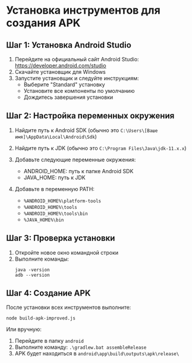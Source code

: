 # Установка инструментов для создания APK

## Шаг 1: Установка Android Studio

1. Перейдите на официальный сайт Android Studio: https://developer.android.com/studio
2. Скачайте установщик для Windows
3. Запустите установщик и следуйте инструкциям:
   - Выберите "Standard" установку
   - Установите все компоненты по умолчанию
   - Дождитесь завершения установки

## Шаг 2: Настройка переменных окружения

1. Найдите путь к Android SDK (обычно это `C:\Users\[Ваше имя]\AppData\Local\Android\Sdk`)
2. Найдите путь к JDK (обычно это `C:\Program Files\Java\jdk-11.x.x`)

3. Добавьте следующие переменные окружения:

   - ANDROID_HOME: путь к папке Android SDK
   - JAVA_HOME: путь к JDK

4. Добавьте в переменную PATH:
   - `%ANDROID_HOME%\platform-tools`
   - `%ANDROID_HOME%\tools`
   - `%ANDROID_HOME%\tools\bin`
   - `%JAVA_HOME%\bin`

## Шаг 3: Проверка установки

1. Откройте новое окно командной строки
2. Выполните команды:
   ```
   java -version
   adb --version
   ```

## Шаг 4: Создание APK

После установки всех инструментов выполните:

```
node build-apk-improved.js
```

Или вручную:

1. Перейдите в папку `android`
2. Выполните команду: `.\gradlew.bat assembleRelease`
3. APK будет находиться в `android\app\build\outputs\apk\release\`

